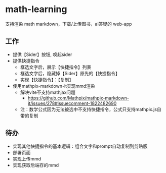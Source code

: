 # math-learning
支持渲染 math markdown，下载/上传图书，ai答疑的 web-app

## 工作
  - 提供【Sider】按钮, 唤起sider
  - 提供快捷指令
    - 框选文字后，展示【快捷指令】列表
    - 框选文字后，隐藏掉【Sider】原先的【快捷指令】
    - 实现【快捷指令】：【复制】
  - 使用mathpix-markdown-it实现mmd渲染
    - 解决vite不支持mathjax问题
      - https://github.com/Mathpix/mathpix-markdown-it/issues/278#issuecomment-1822482690
    - 注：数学公式因为无法被选中不支持快捷指令，公式只支持mathpix.js自带的复制

## 待办
  - 实现其他快捷指令的基本逻辑：组合文字和prompt自动复制到剪贴版
  - 部署页面
  - 实现上传mmd
  - 实现获取后端存的mmd
